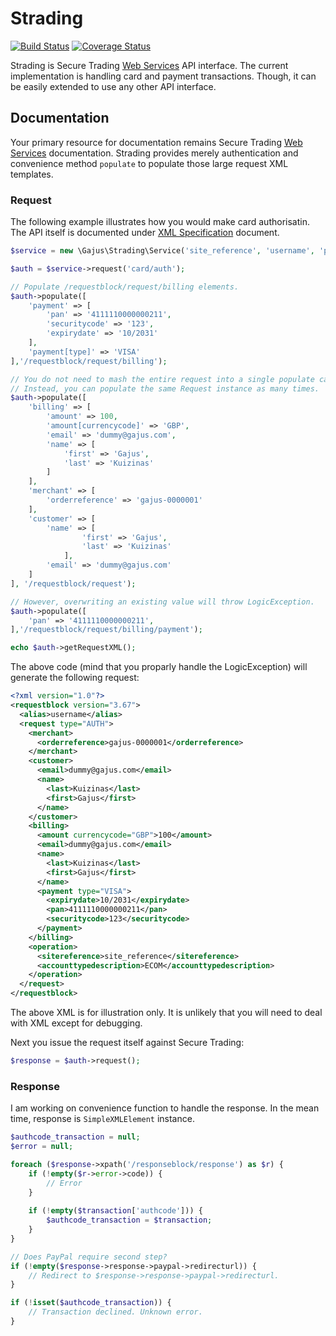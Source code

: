 # Strading

[![Build Status](https://travis-ci.org/gajus/strading.png?branch=master)](https://travis-ci.org/gajus/strading)
[![Coverage Status](https://coveralls.io/repos/gajus/strading/badge.png)](https://coveralls.io/r/gajus/strading)

Strading is Secure Trading [Web Services](http://www.securetrading.com/support/document/category/web-services/) API interface. The current implementation is handling card and payment transactions. Though, it can be easily extended to use any other API interface.

## Documentation

Your primary resource for documentation remains Secure Trading [Web Services](http://www.securetrading.com/support/document/category/web-services/) documentation. Strading provides merely authentication and convenience method `populate` to populate those large request XML templates.

### Request

The following example illustrates how you would make card authorisatin. The API itself is documented under [XML Specification](http://www.securetrading.com/wp-content/uploads/2013/07/STPP-XML-Specification2.pdf) document.

```php
$service = new \Gajus\Strading\Service('site_reference', 'username', 'password');

$auth = $service->request('card/auth');

// Populate /requestblock/request/billing elements.
$auth->populate([
    'payment' => [
        'pan' => '4111110000000211',
        'securitycode' => '123',
        'expirydate' => '10/2031'
    ],
    'payment[type]' => 'VISA'
],'/requestblock/request/billing');

// You do not need to mash the entire request into a single populate call.
// Instead, you can populate the same Request instance as many times.
$auth->populate([
    'billing' => [
        'amount' => 100,
        'amount[currencycode]' => 'GBP',
        'email' => 'dummy@gajus.com',
        'name' => [
            'first' => 'Gajus',
            'last' => 'Kuizinas'
        ]
    ],
    'merchant' => [
        'orderreference' => 'gajus-0000001'
    ],
    'customer' => [
        'name' => [
                'first' => 'Gajus',
                'last' => 'Kuizinas'
            ],
        'email' => 'dummy@gajus.com'
    ]
], '/requestblock/request');

// However, overwriting an existing value will throw LogicException.
$auth->populate([
    'pan' => '4111110000000211',
],'/requestblock/request/billing/payment');

echo $auth->getRequestXML();
```

The above code (mind that you proparly handle the LogicException) will generate the following request:

```xml
<?xml version="1.0"?>
<requestblock version="3.67">
  <alias>username</alias>
  <request type="AUTH">
    <merchant>
      <orderreference>gajus-0000001</orderreference>
    </merchant>
    <customer>
      <email>dummy@gajus.com</email>
      <name>
        <last>Kuizinas</last>
        <first>Gajus</first>
      </name>
    </customer>
    <billing>
      <amount currencycode="GBP">100</amount>
      <email>dummy@gajus.com</email>
      <name>
        <last>Kuizinas</last>
        <first>Gajus</first>
      </name>
      <payment type="VISA">
        <expirydate>10/2031</expirydate>
        <pan>4111110000000211</pan>
        <securitycode>123</securitycode>
      </payment>
    </billing>
    <operation>
      <sitereference>site_reference</sitereference>
      <accounttypedescription>ECOM</accounttypedescription>
    </operation>
  </request>
</requestblock>
```

The above XML is for illustration only. It is unlikely that you will need to deal with XML except for debugging.

Next you issue the request itself against Secure Trading:

```php
$response = $auth->request();
```

### Response

I am working on convenience function to handle the response. In the mean time, response is `SimpleXMLElement` instance.

```php
$authcode_transaction = null;
$error = null;

foreach ($response->xpath('/responseblock/response') as $r) {
    if (!empty($r->error->code)) {
        // Error
    }
    
    if (!empty($transaction['authcode'])) {
        $authcode_transaction = $transaction;
    }
}

// Does PayPal require second step?
if (!empty($response->response->paypal->redirecturl)) {
    // Redirect to $response->response->paypal->redirecturl.
}

if (!isset($authcode_transaction)) {
    // Transaction declined. Unknown error.
}
```